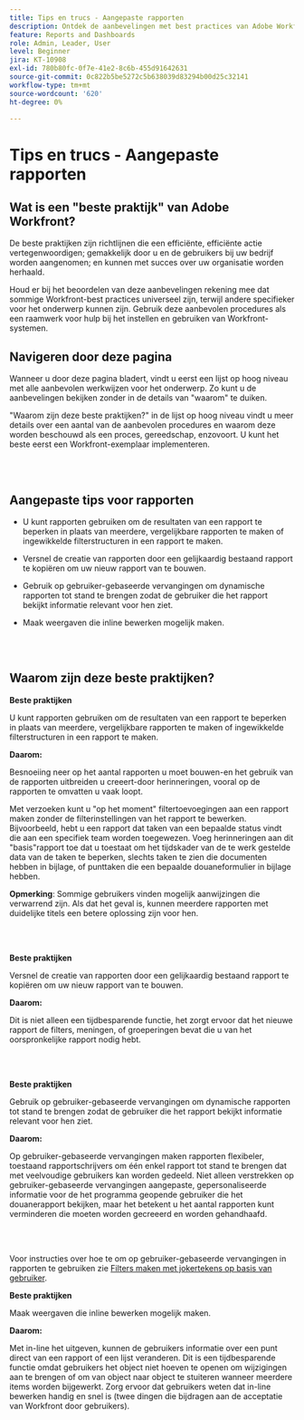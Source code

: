 ```yaml
---
title: Tips en trucs - Aangepaste rapporten
description: Ontdek de aanbevelingen met best practices van Adobe Workfront-experts over het instellen, beheren en gebruiken van aangepaste Workfront-rapporten.
feature: Reports and Dashboards
role: Admin, Leader, User
level: Beginner
jira: KT-10908
exl-id: 780b80fc-0f7e-41e2-8c6b-455d91642631
source-git-commit: 0c822b5be5272c5b638039d83294b00d25c32141
workflow-type: tm+mt
source-wordcount: '620'
ht-degree: 0%

---
```


# Tips en trucs - Aangepaste rapporten

## Wat is een &quot;beste praktijk&quot; van Adobe Workfront?

De beste praktijken zijn richtlijnen die een efficiënte, efficiënte actie vertegenwoordigen; gemakkelijk door u en de gebruikers bij uw bedrijf worden aangenomen; en kunnen met succes over uw organisatie worden herhaald.

Houd er bij het beoordelen van deze aanbevelingen rekening mee dat sommige Workfront-best practices universeel zijn, terwijl andere specifieker voor het onderwerp kunnen zijn. Gebruik deze aanbevolen procedures als een raamwerk voor hulp bij het instellen en gebruiken van Workfront-systemen.

## Navigeren door deze pagina

Wanneer u door deze pagina bladert, vindt u eerst een lijst op hoog niveau met alle aanbevolen werkwijzen voor het onderwerp. Zo kunt u de aanbevelingen bekijken zonder in de details van &quot;waarom&quot; te duiken.

&quot;Waarom zijn deze beste praktijken?&quot; in de lijst op hoog niveau vindt u meer details over een aantal van de aanbevolen procedures en waarom deze worden beschouwd als een proces, gereedschap, enzovoort. U kunt het beste eerst een Workfront-exemplaar implementeren.

</br>
</br>

## Aangepaste tips voor rapporten

* U kunt rapporten gebruiken om de resultaten van een rapport te beperken in plaats van meerdere, vergelijkbare rapporten te maken of ingewikkelde filterstructuren in een rapport te maken.

* Versnel de creatie van rapporten door een gelijkaardig bestaand rapport te kopiëren om uw nieuw rapport van te bouwen.

* Gebruik op gebruiker-gebaseerde vervangingen om dynamische rapporten tot stand te brengen zodat de gebruiker die het rapport bekijkt informatie relevant voor hen ziet.

* Maak weergaven die inline bewerken mogelijk maken.

</br>
</br>


## Waarom zijn deze beste praktijken?

**Beste praktijken**

U kunt rapporten gebruiken om de resultaten van een rapport te beperken in plaats van meerdere, vergelijkbare rapporten te maken of ingewikkelde filterstructuren in een rapport te maken.


**Daarom:**

Besnoeiing neer op het aantal rapporten u moet bouwen-en het gebruik van de rapporten uitbreiden u creeert-door herinneringen, vooral op de rapporten te omvatten u vaak loopt.

Met verzoeken kunt u &quot;op het moment&quot; filtertoevoegingen aan een rapport maken zonder de filterinstellingen van het rapport te bewerken. Bijvoorbeeld, hebt u een rapport dat taken van een bepaalde status vindt die aan een specifiek team worden toegewezen. Voeg herinneringen aan dit &quot;basis&quot;rapport toe dat u toestaat om het tijdskader van de te werk gestelde data van de taken te beperken, slechts taken te zien die documenten hebben in bijlage, of punttaken die een bepaalde douaneformulier in bijlage hebben.


**Opmerking**: Sommige gebruikers vinden mogelijk aanwijzingen die verwarrend zijn. Als dat het geval is, kunnen meerdere rapporten met duidelijke titels een betere oplossing zijn voor hen.


</br>
</br>

**Beste praktijken**

Versnel de creatie van rapporten door een gelijkaardig bestaand rapport te kopiëren om uw nieuw rapport van te bouwen.

**Daarom:**

Dit is niet alleen een tijdbesparende functie, het zorgt ervoor dat het nieuwe rapport de filters, meningen, of groeperingen bevat die u van het oorspronkelijke rapport nodig hebt.

</br>
</br>

**Beste praktijken**

Gebruik op gebruiker-gebaseerde vervangingen om dynamische rapporten tot stand te brengen zodat de gebruiker die het rapport bekijkt informatie relevant voor hen ziet.

**Daarom:**

Op gebruiker-gebaseerde vervangingen maken rapporten flexibeler, toestaand rapportschrijvers om één enkel rapport tot stand te brengen dat met veelvoudige gebruikers kan worden gedeeld. Niet alleen verstrekken op gebruiker-gebaseerde vervangingen aangepaste, gepersonaliseerde informatie voor de het programma geopende gebruiker die het douanerapport bekijken, maar het betekent u het aantal rapporten kunt verminderen die moeten worden gecreeerd en worden gehandhaafd.

</br>
</br>

Voor instructies over hoe te om op gebruiker-gebaseerde vervangingen in rapporten te gebruiken zie [Filters maken met jokertekens op basis van gebruiker](https://experienceleague.adobe.com/docs/workfront-learn/tutorials-workfront/reporting/intermediate-reporting/create-filters-with-user-based-wildcards.html).

**Beste praktijken**

Maak weergaven die inline bewerken mogelijk maken.

**Daarom:**

Met in-line het uitgeven, kunnen de gebruikers informatie over een punt direct van een rapport of een lijst veranderen. Dit is een tijdbesparende functie omdat gebruikers het object niet hoeven te openen om wijzigingen aan te brengen of om van object naar object te stuiteren wanneer meerdere items worden bijgewerkt. Zorg ervoor dat gebruikers weten dat in-line bewerken handig en snel is (twee dingen die bijdragen aan de acceptatie van Workfront door gebruikers).
